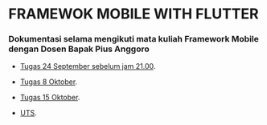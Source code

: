 # FRAMEWOK MOBILE WITH FLUTTER

### Dokumentasi selama mengikuti mata kuliah Framework Mobile dengan Dosen Bapak Pius Anggoro

- [Tugas 24 September sebelum jam 21.00](https://github.com/Picdafi/frameworkmobile/tree/master/Pertemuan3).

- [Tugas 8 Oktober](https://github.com/Picdafi/frameworkmobile/tree/master/Pertemuan5).

- [Tugas 15 Oktober](https://github.com/Picdafi/frameworkmobile/tree/master/Pertemuan6).

- [UTS](https://github.com/Picdafi/frameworkmobile/tree/master/uts).


